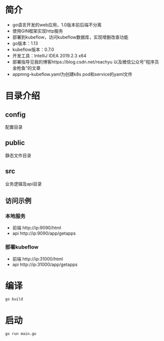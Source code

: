 # 简介
* go语言开发的web应用，1.0版本前后端不分离
* 使用GIN框架实现http服务
* 部署到kubeflow，访问kubeflow数据库，实现增删改查功能
* go版本：1.13
* kubeflow版本：0.7.0
* 开发工具：IntelliJ IDEA 2019.2.3 x64
* 部署指导见我的博客https://blog.csdn.net/reachyu 以及微信公众号“程序员金枪鱼”的文章
* appmng-kubeflow.yaml为创建k8s pod和service的yaml文件
# 目录介绍
## config
配置目录
## public
静态文件目录
## src
业务逻辑及api目录
## 访问示例
### 本地服务
* 前端  http://ip:9090/html
* api   http://ip:9090/app/getapps
### 部署kubeflow
* 前端  http://ip:31000/html
* api   http://ip:31000/app/getapps
# 编译
```
go build
```

# 启动
```
go run main.go
```
